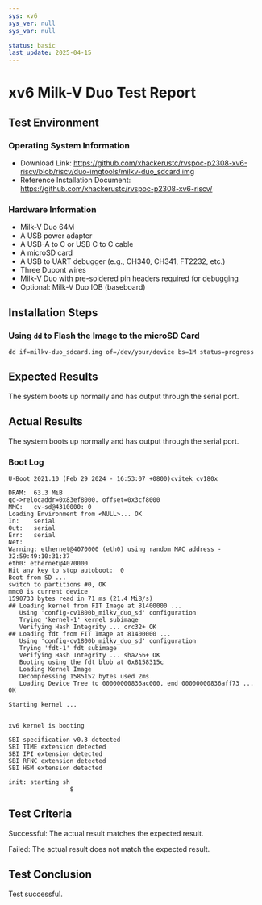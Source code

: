 ```yaml
---
sys: xv6
sys_ver: null
sys_var: null

status: basic
last_update: 2025-04-15
---
```


# xv6 Milk-V Duo Test Report

## Test Environment

### Operating System Information

- Download Link: https://github.com/xhackerustc/rvspoc-p2308-xv6-riscv/blob/riscv/duo-imgtools/milkv-duo_sdcard.img
- Reference Installation Document: https://github.com/xhackerustc/rvspoc-p2308-xv6-riscv/

### Hardware Information

- Milk-V Duo 64M
- A USB power adapter
- A USB-A to C or USB C to C cable
- A microSD card
- A USB to UART debugger (e.g., CH340, CH341, FT2232, etc.)
- Three Dupont wires
- Milk-V Duo with pre-soldered pin headers required for debugging
- Optional: Milk-V Duo IOB (baseboard)

## Installation Steps

### Using `dd` to Flash the Image to the microSD Card

```shell
dd if=milkv-duo_sdcard.img of=/dev/your/device bs=1M status=progress
```

## Expected Results

The system boots up normally and has output through the serial port.

## Actual Results

The system boots up normally and has output through the serial port.

### Boot Log

```log
U-Boot 2021.10 (Feb 29 2024 - 16:53:07 +0800)cvitek_cv180x

DRAM:  63.3 MiB
gd->relocaddr=0x83ef8000. offset=0x3cf8000
MMC:   cv-sd@4310000: 0
Loading Environment from <NULL>... OK
In:    serial
Out:   serial
Err:   serial
Net:
Warning: ethernet@4070000 (eth0) using random MAC address - 32:59:49:10:31:37
eth0: ethernet@4070000
Hit any key to stop autoboot:  0
Boot from SD ...
switch to partitions #0, OK
mmc0 is current device
1590733 bytes read in 71 ms (21.4 MiB/s)
## Loading kernel from FIT Image at 81400000 ...
   Using 'config-cv1800b_milkv_duo_sd' configuration
   Trying 'kernel-1' kernel subimage
   Verifying Hash Integrity ... crc32+ OK
## Loading fdt from FIT Image at 81400000 ...
   Using 'config-cv1800b_milkv_duo_sd' configuration
   Trying 'fdt-1' fdt subimage
   Verifying Hash Integrity ... sha256+ OK
   Booting using the fdt blob at 0x8158315c
   Loading Kernel Image
   Decompressing 1585152 bytes used 2ms
   Loading Device Tree to 00000000836ac000, end 00000000836aff73 ... OK

Starting kernel ...


xv6 kernel is booting

SBI specification v0.3 detected
SBI TIME extension detected
SBI IPI extension detected
SBI RFNC extension detected
SBI HSM extension detected

init: starting sh
                 $
```

## Test Criteria

Successful: The actual result matches the expected result.

Failed: The actual result does not match the expected result.

## Test Conclusion

Test successful.


